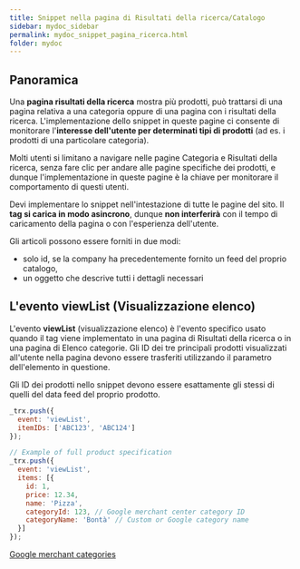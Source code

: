 ```yaml
---
title: Snippet nella pagina di Risultati della ricerca/Catalogo
sidebar: mydoc_sidebar
permalink: mydoc_snippet_pagina_ricerca.html
folder: mydoc
---
```


## Panoramica
Una **pagina risultati della ricerca** mostra più prodotti, può trattarsi di una pagina relativa a una categoria oppure di una pagina con i risultati della ricerca. L'implementazione dello snippet in queste pagine ci consente  di monitorare l'**interesse dell'utente per determinati tipi di prodotti** (ad es. i prodotti di una particolare categoria).

Molti utenti si limitano a navigare nelle pagine Categoria e Risultati della ricerca, senza fare clic per andare alle pagine specifiche dei prodotti, e dunque l'implementazione in queste pagine è la chiave per monitorare il comportamento di questi utenti.

Devi implementare lo snippet nell'intestazione di tutte le pagine del sito. Il **tag si carica in modo asincrono**, dunque **non interferirà** con il tempo di caricamento della pagina o con l'esperienza dell'utente.

Gli articoli possono essere forniti in due modi:

- solo id, se la company ha precedentemente fornito un feed del proprio catalogo,
- un oggetto che descrive tutti i dettagli necessari

## L'evento viewList (Visualizzazione elenco)

L'evento **viewList** (visualizzazione elenco) è l'evento specifico usato quando il tag viene implementato in una pagina di Risultati della ricerca o in una pagina di Elenco categorie. Gli ID dei tre principali prodotti visualizzati all'utente nella pagina devono essere trasferiti utilizzando il parametro dell'elemento in questione.

Gli ID dei prodotti nello snippet devono essere esattamente gli stessi di quelli del data feed del proprio prodotto.

```js
_trx.push({
  event: 'viewList',
  itemIDs: ['ABC123', 'ABC124']
});

// Example of full product specification
_trx.push({
  event: 'viewList',
  items: [{
    id: 1, 
    price: 12.34, 
    name: 'Pizza', 
    categoryId: 123, // Google merchant center category ID 
    categoryName: 'Bontà' // Custom or Google category name
  }]
});
```


 [Google merchant categories](https://www.google.com/basepages/producttype/taxonomy-with-ids.en-US.txt)